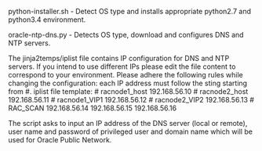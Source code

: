 python-installer.sh - Detect OS type and installs appropriate python2.7 and python3.4 environment.

oracle-ntp-dns.py - Detects OS type, download and configures DNS and NTP servers.

The jinja2temps/iplist file contains IP configuration for DNS and NTP servers. If you intend to use different IPs please edit the file content to correspond to your environment. Please adhere the following rules while changing the configuration: each IP address must follow the sting starting from #.
iplist file template:
    # racnode1_host
    192.168.56.10
    # racnode2_host
    192.168.56.11
    # racnode1_VIP1
    192.168.56.12
    # racnode2_VIP2
    192.168.56.13
    # RAC_SCAN
    192.168.56.14
    192.168.56.15
    192.168.56.16

The script asks to input an IP address of the DNS server (local or remote), user name and password of privileged user and domain name which will be used for Oracle Public Network.

